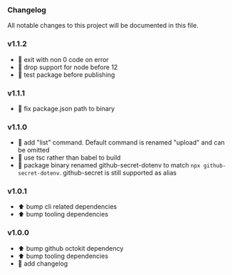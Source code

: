 ### Changelog

All notable changes to this project will be documented in this file.

### v1.1.2

- 🔨 exit with non 0 code on error
- 🚀 drop support for node before 12
- 👷 test package before publishing

### v1.1.1

- 🔨 fix package.json path to binary

### v1.1.0

- 🚀 add "list" command. Default command is renamed "upload" and can be omitted
- 🚀 use tsc rather than babel to build
- 🚀 package binary renamed github-secret-dotenv to match `npx github-secret-dotenv`. github-secret is still supported as alias

### v1.0.1

- ⬆️ bump cli related dependencies
- ⬆️ bump tooling dependencies

### v1.0.0

- ⬆️ bump github octokit dependency
- ⬆️ bump tooling dependencies
- 📓 add changelog
